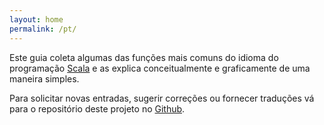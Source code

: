 ```yaml
---
layout: home
permalink: /pt/
---
```


Este guia coleta algumas das funções mais comuns do idioma do
programação [Scala] e as explica conceitualmente e graficamente de uma maneira simples.

Para solicitar novas entradas, sugerir correções ou fornecer traduções
vá para o repositório deste projeto no [Github].

[Scala]: https://www.scala-lang.org/
[Github]: https://github.com/superruzafa/visual-scala-reference
